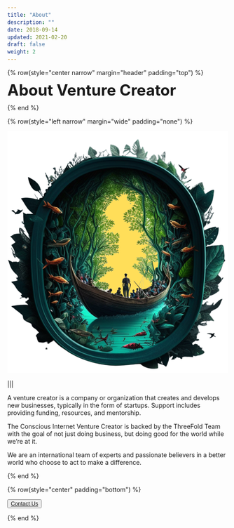```yaml
---
title: "About"
description: ""
date: 2018-09-14
updated: 2021-02-20
draft: false
weight: 2
---
```


<div class="container mx-auto">

<!-- section 1 (co-found) -->

{% row(style="center narrow" margin="header" padding="top") %}

<span style="font-size:2.5em; font-weight:bold; line-height:1em;"> About Venture Creator</span>

{% end %}

{% row(style="left narrow" margin="wide" padding="none") %}

![image](img/home1.png)

|||

<p>
A venture creator is a company or organization that creates and develops new businesses, typically in the form of startups. Support includes providing funding, resources, and mentorship.

The Conscious Internet Venture Creator is backed by the ThreeFold Team with the goal of not just doing business, but doing good for the world while we’re at it. 

We are an international team of experts and passionate believers in a better world who choose to act to make a difference.
</p>

{% end %}

{% row(style="center" padding="bottom") %}

<button style="font-size:0.9em"><a href = "mailto: info@threefold.io">Contact Us</a></BUTTON>


{% end %}

</div>


